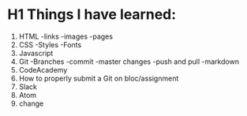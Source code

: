 
# H1 Things I have learned:

1. HTML
-links
-images
-pages
2. CSS
-Styles
-Fonts
3. Javascript
4. Git
-Branches
-commit
-master changes
-push and pull
-markdown
5. CodeAcademy
6. How to properly submit a Git on bloc/assignment
7. Slack
8. Atom
9. change

<!--Once your list is complete:

Save the file
Initialize a new git repo
Add and commit the Readme.md file
Create a new repository on GitHub
Add the new GitHub repository as a remote git repository
Push the commit (with the file in it) to your new GitHub repository-->
